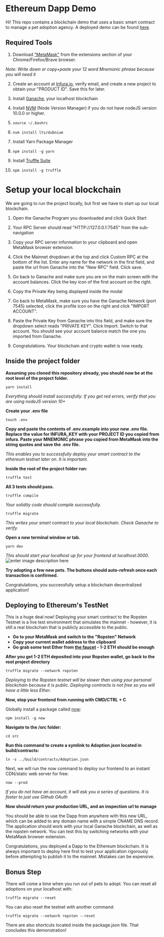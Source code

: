 # Ethereum Dapp Demo

Hi! This repo contains a blockchain demo that uses a basic smart contract to manage a pet adoption agency. A deployed demo can be found [here](https://src-teal.now.sh/).

## Required Tools

1. Download ["MetaMask"](https://chrome.google.com/webstore/search/metamask) from the extensions section of your Chrome/Firefox/Brave browser.

*Note: Write down or copy+paste your 12 word Mnemonic phrase because you will need it*

2. Create an account at [Infura.io](https://infura.io/), verify email, and create a new project to obtain your "PRODUCT ID". Save this for later.

3. Install [Ganache](https://www.trufflesuite.com/ganache), your localhost blockchain 

4. Install [NVM](https://github.com/nvm-sh/nvm) (Node Version Manager) if you do not have nodeJS version 10.0.0 or higher. 
5. `source ~/.bashrc`
6. `nvm install lts/dubnium`

7. Install Yarn Package Manager
8. `npm install -g yarn`

9. Install [Truffle Suite](https://www.trufflesuite.com/)

10. `npm install -g truffle`   


# Setup your local blockchain

We are going to run the project locally, but first we have to start up our local blockchain.

 1. Open the Ganache Program you downloaded and click Quick Start

2. Your RPC Server should read "HTTP://127.0.0.1:7545" from the sub-navigation
 
 3. Copy your RPC server information to your clipboard and open MetaMask browser extension.
 
 4. Click the Mainnet dropdown at the top and click Custom RPC at the bottom of the list. Enter any name for the network in the first field, and paste the url from Ganache into the "New RPC" field. Click save.
 
 5. Go back to Ganache and make sure you are on the main screen with the account balances. Click the key icon of the first account on the right.
 
 6. Copy the Private Key being displayed inside the modal
 
 7. Go back to MetaMask, make sure you have the Ganache Network (port 7545) selected,  click the profile icon on the right and click "IMPORT ACCOUNT". 
 
 8. Paste the Private Key from Ganache into this field, and make sure the dropdown select reads "PRIVATE KEY". Click Import. Switch to that account. You should see your account balance match the one you imported from Ganache.
 
 9. Congratulations. Your blockchain and crypto wallet is now ready. 

## Inside the project folder

**Assuming you cloned this repository already, you should now be at the root level of the project folder.**

    yarn install
*Everything should install successfully. If you get red errors, verify that you are using nodeJS version 10+*

**Create your .env file**

    touch .env
**Copy and paste the contents of .env.example into your new .env file. Replace the value for INFURA_KEY with your PROJECT ID you copied from infura. Paste your MNEMONIC phrase you copied from MetaMask into the string quotes and save the .env file.**

*This enables you to successfully deploy your smart contract to the ethereum testnet later on. It is important.*

**Inside the root of the project folder run:**

    truffle test

**All 3 tests should pass.**

    truffle compile
   *Your solidity code should compile successfully.*

    truffle migrate

*This writes your smart contract to your local blockchain. Check Ganache to verify.*

**Open a new terminal window or tab.**

    yarn dev

*This should start your localhost up for your frontend at localhost:3000*.
![enter image description here](https://res.cloudinary.com/ddxzdm8df/image/upload/v1582895814/Screenshot_from_2020-02-28_08-15-27_xorpvw.png)

**Try adopting a few new pets. The buttons should auto-refresh once each transaction is confirmed.**

Congratulations, you successfully setup a blockchain decentralized application!

## Deploying to Ethereum's TestNet

This is a huge deal now! Deploying your smart contract to the Ropsten Testnet is a live test environment that simulates the mainnet - however, it is still a real blockchain that is publicly accessible to the public.

 - **Go to your MetaMask and switch to the "Ropsten" Network**
 - **Copy your current wallet address to the clipboard**
 - **Go grab some test Ether from [the faucet](https://faucet.metamask.io/) - 1-2 ETH should be enough**
 
**After you get 1-2 ETH deposited into your Ropsten wallet, go back to the root project directory**

    truffle migrate --network ropsten
*Deploying to the Ropsten testnet will be slower than using your personal blockchain because it is public. Deploying contracts is not free so you will have a little less Ether*.

**Now, stop your frontend from running with CMD/CTRL + C**

Globally install a package called [now](https://github.com/zeit/now):

    npm install -g now

**Navigate to the /src folder:**

    cd src

**Run this command to create a symlink to Adoption.json located in build/contracts:**

    ln -s ../build/contracts/Adoption.json
Next, we will run the now command to deploy our frontend to an instant CDN/static web server for free:

    now --prod

*If you do not have an account, it will ask you a series of questions. It is faster to just use Github OAuth*

**Now should return your production URL, and an inspection url to manage**

You should be able to use the Dapp from anywhere with this new URL, which can be added to any domain name with a simple CNAME DNS record. The application should work with your local Ganache blockchain, as well as the ropsten network. You can test this by switching networks with your MetaMask browser extension.

Congratulations, you deployed a Dapp to the Ethereum blockchain. It is always important to deploy here first to test your application rigorously before attempting to publish it to the mainnet. Mistakes can be expensive.

## Bonus Step

There will come a time when you run out of pets to adopt. You can reset all adoptions on your localhost with:

    truffle migrate --reset

You can also reset the testnet with another command:

    truffle migrate --network ropsten --reset

There are also shortcuts located inside the package.json file. That concludes this demonstration!
